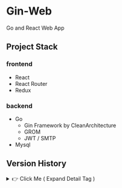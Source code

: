 # Gin-Web
Go and React Web App

## Project Stack
### frontend
- React
- React Router
- Redux

### backend
- Go
    - Gin Framework by CleanArchitecture
    - GROM
    - JWT / SMTP
- Mysql

## Version History
<details>
    <summary> 👉 Click Me  ( Expand Detail Tag )</summary>

### Gin-Web (tag : v0.0.8)
- 블로그로 컨셉 변경
    - 뼈대 생성
    - styled component 기반에 약간의 material-ui 를 곁들인...

### Gin-Web (tag : v0.0.7.2)
- Using yarn instead of npm

    ![ex_screenshot](./server/docs/react_structure.PNG)

### Gin-Web (tag : v0.0.7.1)
- Refactoring : Folder Structure

### Gin-Web (tag : v0.0.7)
- kakao api Login 구현
    - kakao 토큰 발급확인 후, 자체 JWT 로그인 진행
- Logout 구현

### Gin-Web (tag : v0.0.6)
- 로그인 기능 구현 완료
    - signup 후 email 인증 (google uuid를 인증키값으로 사용)

### Gin-Web (tag : v0.0.5)
- JWT을 통한 로그인 적용
    - http only Cookie
    - *CSRF Defence 대책 필요*

### Gin-Web (tag : v0.0.4)
- CleanArchitecutre 적용
- DB 연동
    - gorm / mysql / read config env
    - *gorm 의 TableName 메서드가 필요이상으로 여러번 호출되는 문제를 보임*

### Gin-Web (tag : v0.0.3)
- CleanArchitecture 로 변경중
- ajax 로 동작하는 article 제거버튼 추가

### Gin-Web (tag : v0.0.2)
- request의 accept header 별로 처리해줄 redner 함수 추가
- middleware 디렉토리 생성 ( gin.Default() 에서 gin.New() 로 변경 )
    - Logging 추가
    - basic auth 추가
    - ~~req/res 디버깅을 위한 gindump 추가~~

### Gin-Web (tag : v0.0.1)
- 각 언론사의 뉴스기사를 스크랩하여, 원하는 키워드별로 정리해서 보여주는 website 계획
    - 하나의 키워드에 대하여 여러 언론사의 기사를 비교하여 볼수 있다.
- directorty  재구성
    - router / controller / service / model
    - main router 에서 각 router group을 init 하도록 구성
    
    ![ex_screenshot](./server/docs/dir_remake.png)

## initial commit
- directory structure 임시 생성

    ![ex_screenshot](./server/docs/directory.png)

</details>